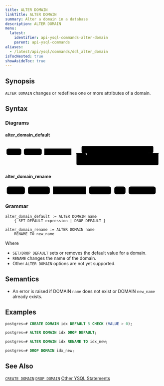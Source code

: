 ```yaml
---
title: ALTER DOMAIN
linkTitle: ALTER DOMAIN
summary: Alter a domain in a database
description: ALTER DOMAIN
menu:
  latest:
    identifier: api-ysql-commands-alter-domain
    parent: api-ysql-commands
aliases:
  - /latest/api/ysql/commands/ddl_alter_domain
isTocNested: true
showAsideToc: true
---
```


## Synopsis
`ALTER DOMAIN` changes or redefines one or more attributes of a domain.

## Syntax

### Diagrams

#### alter_domain_default

<svg class="rrdiagram" version="1.1" xmlns:xlink="http://www.w3.org/1999/xlink" xmlns="http://www.w3.org/2000/svg" width="615" height="95" viewbox="0 0 615 95"><path class="connector" d="M0 37h5m58 0h10m70 0h10m106 0h50m-5 0q-5 0-5-5v-17q0-5 5-5h271q5 0 5 5v17q0 5-5 5m-266 0h20m43 0h10m75 0h10m83 0h20m-256 0q5 0 5 5v20q0 5 5 5h5m53 0h10m75 0h88q5 0 5-5v-20q0-5 5-5m5 0h40m-336 0q5 0 5 5v38q0 5 5 5h311q5 0 5-5v-38q0-5 5-5m5 0h5"/><rect class="literal" x="5" y="20" width="58" height="25" rx="7"/><text class="text" x="15" y="37">ALTER</text><rect class="literal" x="73" y="20" width="70" height="25" rx="7"/><text class="text" x="83" y="37">DOMAIN</text><a xlink:href="../../grammar_diagrams#domain-name"><rect class="rule" x="153" y="20" width="106" height="25"/><text class="text" x="163" y="37">domain_name</text></a><rect class="literal" x="329" y="20" width="43" height="25" rx="7"/><text class="text" x="339" y="37">SET</text><rect class="literal" x="382" y="20" width="75" height="25" rx="7"/><text class="text" x="392" y="37">DEFAULT</text><a xlink:href="../../grammar_diagrams#expression"><rect class="rule" x="467" y="20" width="83" height="25"/><text class="text" x="477" y="37">expression</text></a><rect class="literal" x="329" y="50" width="53" height="25" rx="7"/><text class="text" x="339" y="67">DROP</text><rect class="literal" x="392" y="50" width="75" height="25" rx="7"/><text class="text" x="402" y="67">DEFAULT</text></svg>

#### alter_domain_rename

<svg class="rrdiagram" version="1.1" xmlns:xlink="http://www.w3.org/1999/xlink" xmlns="http://www.w3.org/2000/svg" width="488" height="35" viewbox="0 0 488 35"><path class="connector" d="M0 22h5m58 0h10m70 0h10m106 0h10m71 0h10m36 0h10m87 0h5"/><rect class="literal" x="5" y="5" width="58" height="25" rx="7"/><text class="text" x="15" y="22">ALTER</text><rect class="literal" x="73" y="5" width="70" height="25" rx="7"/><text class="text" x="83" y="22">DOMAIN</text><a xlink:href="../../grammar_diagrams#domain-name"><rect class="rule" x="153" y="5" width="106" height="25"/><text class="text" x="163" y="22">domain_name</text></a><rect class="literal" x="269" y="5" width="71" height="25" rx="7"/><text class="text" x="279" y="22">RENAME</text><rect class="literal" x="350" y="5" width="36" height="25" rx="7"/><text class="text" x="360" y="22">TO</text><rect class="literal" x="396" y="5" width="87" height="25" rx="7"/><text class="text" x="406" y="22">new_name</text></svg>

### Grammar
```
alter_domain_default := ALTER DOMAIN name
    { SET DEFAULT expression | DROP DEFAULT }

alter_domain_rename := ALTER DOMAIN name
    RENAME TO new_name
```

Where 

- `SET/DROP DEFAULT` sets or removes the default value for a domain.
- `RENAME` changes the name of the domain.
- Other `ALTER DOMAIN` options are not yet supported.

## Semantics

- An error is raised if DOMAIN `name` does not exist or DOMAIN `new_name` already exists.

## Examples

```sql
postgres=# CREATE DOMAIN idx DEFAULT 5 CHECK (VALUE > 0);
```

```sql
postgres=# ALTER DOMAIN idx DROP DEFAULT;
```

```sql
postgres=# ALTER DOMAIN idx RENAME TO idx_new;
```

```sql
postgres=# DROP DOMAIN idx_new;
```

## See Also
[`CREATE DOMAIN`](../ddl_create_domain)
[`DROP DOMAIN`](../ddl_drop_domain)
[Other YSQL Statements](..)
